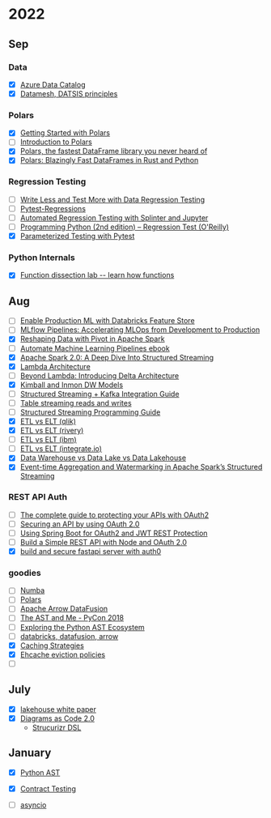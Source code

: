 # 2022

## Sep
### Data
- [X] [Azure Data Catalog](https://www.youtube.com/watch?v=Ei7UynF_S_s)
- [X] [Datamesh, DATSIS principles](https://www.plainconcepts.com/data-mesh/#Data_as_a_product)

### Polars
- [X] [Getting Started with Polars](https://towardsdatascience.com/getting-started-with-the-polars-dataframe-library-6f9e1c014c5c)
- [ ] [Introduction to Polars](https://pola-rs.github.io/polars-book/user-guide/)
- [X] [Polars, the fastest DataFrame library you never heard of](https://www.youtube.com/watch?v=pzx99Mp52C8)
- [X] [Polars: Blazingly Fast DataFrames in Rust and Python](https://www.youtube.com/watch?v=kVy3-gMdViM)

### Regression Testing
- [ ] [Write Less and Test More with Data Regression Testing](https://us.pycon.org/2020/schedule/presentation/110/)
- [ ] [Pytest-Regressions](https://github.com/ESSS/pytest-regressions)
- [ ] [Automated Regression Testing with Splinter and Jupyter](https://www.youtube.com/watch?v=LupsQgPsNXw)
- [ ] [Programming Python (2nd edition) – Regression Test (O'Reilly)](https://www.oreilly.com/library/view/programming-python-second/0596000855/ch04s04.html)
- [X] [Parameterized Testing with Pytest](https://www.youtube.com/watch?v=2R1HELARjUk)

### Python Internals
- [X] [Function dissection lab -- learn how functions](https://www.youtube.com/watch?v=QR9W81P7yTw)

## Aug
- [ ] [Enable Production ML with Databricks Feature Store](https://databricks.com/dataaisummit/session/enable-production-ml-databricks-feature-store)
- [ ] [MLflow Pipelines: Accelerating MLOps from Development to Production](https://databricks.com/dataaisummit/session/mlflow-pipelines-accelerating-mlops-development-production)
- [X] [Reshaping Data with Pivot in Apache Spark](https://databricks.com/blog/2016/02/09/reshaping-data-with-pivot-in-apache-spark.html)
- [ ] [Automate Machine Learning Pipelines ebook](https://databricks.com/p/ebook/automate-your-machine-learning-pipeline?itm_data=campaignTYpage?utm_source=databricks&utm_medium=email&utm_campaign=7013f000000LmEHAA0)
- [X] [Apache Spark 2.0: A Deep Dive Into Structured Streaming](https://www.youtube.com/watch?v=rl8dIzTpxrI)
- [X] [Lambda Architecture](https://www.databricks.com/glossary/lambda-architecture)
- [ ] [Beyond Lambda: Introducing Delta Architecture](https://www.youtube.com/watch?v=FePv0lro0z8)
- [X] [Kimball and Inmon DW Models](https://bennyaustin.com/2010/05/02/kimball-and-inmon-dw-models/#)
- [ ] [Structured Streaming + Kafka Integration Guide](https://spark.apache.org/docs/latest/structured-streaming-kafka-integration.html)
- [ ] [Table streaming reads and writes](https://docs.databricks.com/delta/delta-streaming.html)
- [ ] [Structured Streaming Programming Guide](https://spark.apache.org/docs/latest/structured-streaming-programming-guide.html)
- [X] [ETL vs ELT (qlik)](https://www.qlik.com/us/etl/etl-vs-elt)
- [X] [ETL vs ELT (rivery)](https://rivery.io/blog/etl-vs-elt/)
- [ ] [ETL vs ELT (ibm)](https://www.ibm.com/cloud/blog/elt-vs-etl-whats-the-difference)
- [ ] [ETL vs ELT (integrate.io)](https://www.integrate.io/blog/etl-vs-elt/)
- [X] [Data Warehouse vs Data Lake vs Data Lakehouse](https://www.qlik.com/us/data-lake/data-lakehouse)
- [X] [Event-time Aggregation and Watermarking in Apache Spark’s Structured Streaming](https://www.databricks.com/blog/2017/05/08/event-time-aggregation-watermarking-apache-sparks-structured-streaming.html)

### REST API Auth
- [ ] [The complete guide to protecting your APIs with OAuth2](https://stackoverflow.blog/2022/04/11/the-complete-guide-to-protecting-your-apis-with-oauth2/)
- [ ] [Securing an API by using OAuth 2.0](https://www.ibm.com/docs/en/acvfc?topic=endpoint-tutorial-securing-api-by-using-oauth-20)
- [ ] [Using Spring Boot for OAuth2 and JWT REST Protection](https://www.toptal.com/spring/spring-boot-oauth2-jwt-rest-protection)
- [ ] [Build a Simple REST API with Node and OAuth 2.0](https://developer.okta.com/blog/2018/08/21/build-secure-rest-api-with-node)
- [X] [build and secure fastapi server with auth0](https://auth0.com/blog/build-and-secure-fastapi-server-with-auth0/)

### goodies
- [ ] [Numba](http://numba.pydata.org)
- [ ] [Polars](https://www.pola.rs)
- [ ] [Apache Arrow DataFusion](https://arrow.apache.org/datafusion/#apache-arrow-datafusion)
- [ ] [The AST and Me - PyCon 2018](https://www.youtube.com/watch?v=XhWvz4dK4ng)
- [ ] [Exploring the Python AST Ecosystem](https://www.youtube.com/watch?v=Yq3wTWkoaYY)
- [ ] [databricks, datafusion, arrow](https://www.databricks.com/dataaisummit/session/datafusion-and-arrow-supercharge-your-data-analytical-tool-rusty-query-engine)
- [X] [Caching Strategies](https://codeahoy.com/2017/08/11/caching-strategies-and-how-to-choose-the-right-one/)
- [X] [Ehcache eviction policies](https://www.ehcache.org/documentation/2.8/apis/cache-eviction-algorithms.html)
- [ ] []()

## July
- [X] [lakehouse white paper](https://www.cidrdb.org/cidr2021/papers/cidr2021_paper17.pdf)
- [X] [Diagrams as Code 2.0](https://www.youtube.com/watch?v=Za1-v4Zkq5E)
  - [Strucurizr DSL](https://structurizr.com/dsl)

## January
- [X] [Python AST](https://sadh.life/post/ast/)
- [X] [Contract Testing](https://www.youtube.com/watch?v=U05q0zJsKsU&list=PLwy9Bnco-IpfZ72VQ7hce8GicVZs7nm0i)
- [ ] [asyncio](https://www.youtube.com/watch?v=Xbl7XjFYsN4)


